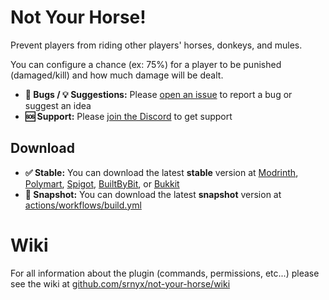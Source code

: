 # Not Your Horse!

Prevent players from riding other players' horses, donkeys, and mules.

You can configure a chance (ex: 75%) for a player to be punished (damaged/kill) and how much damage will be dealt.

- **🐛 Bugs / 💡 Suggestions:** Please [open an issue](https://github.com/srnyx/not-your-horse/issues/new/choose) to report a bug or suggest an idea
- **🆘 Support:** Please [join the Discord](https://srnyx.xyz/discord) to get support

## Download

- **✅ Stable:** You can download the latest **stable** version at [Modrinth](https://modrinth.com/plugin/not-your-horse), [Polymart](https://polymart.org/resource/####), [Spigot](https://spigotmc.org/resources/######), [BuiltByBit](https://builtbybit.com/resources/#####), or [Bukkit](https://dev.bukkit.org/projects/not-your-horse)
- **🚧 Snapshot:** You can download the latest **snapshot** version at [actions/workflows/build.yml](https://github.com/srnyx/not-your-horse/actions/workflows/build.yml)

# Wiki

For all information about the plugin (commands, permissions, etc...) please see the wiki at [github.com/srnyx/not-your-horse/wiki](https://github.com/srnyx/not-your-horse/wiki)
